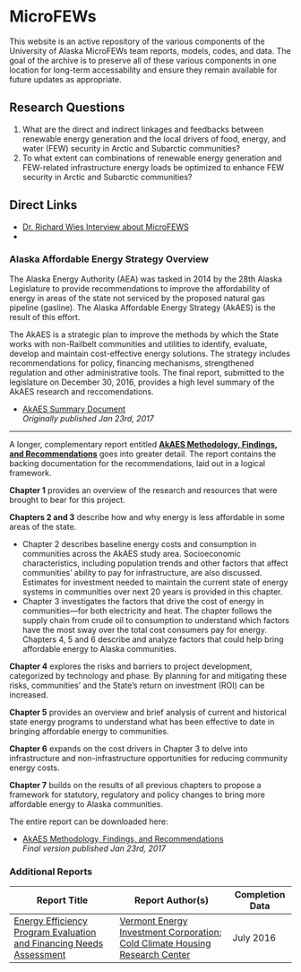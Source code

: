# MicroFEWs

This website is an active repository of the various components of the University of Alaska MicroFEWs team reports, models, codes, and data. The goal of the archive is to preserve all of these various components in one location for long-term accessability and ensure they remain available for future updates as appropriate. 

## Research Questions
1. What are the direct and indirect linkages and feedbacks between renewable energy generation and the local drivers of food, energy, and water (FEW) security in Arctic and Subarctic communities?
2. To what extent can combinations of renewable energy generation and FEW-related infrastructure energy loads be optimized to enhance FEW security in Arctic and Subarctic communities?

## Direct Links
* [Dr. Richard Wies Interview about MicroFEWS ](https://www.youtube.com/watch?v=gEZQeBnrdHY)
* 


### Alaska Affordable Energy Strategy Overview

The Alaska Energy Authority (AEA) was tasked in 2014 by the 28th Alaska Legislature to provide recommendations to improve the affordability of energy in areas of the state not serviced by the proposed natural gas pipeline (gasline). The Alaska Affordable Energy Strategy (AkAES) is the result of this effort.

The AkAES is a strategic plan to improve the methods by which the State works with non-Railbelt communities and utilities to identify, evaluate, develop and maintain cost-effective energy solutions. The strategy includes recommendations for policy, financing mechanisms, strengthened regulation and other administrative tools. The final report, submitted to the legislature on December 30, 2016, provides a high level summary of the AkAES research and reccomendations.

* [AkAES Summary Document](AkAESES12317printfinalv2.pdf)  
  _Originally published Jan 23rd, 2017_

----

A longer, complementary report entitled **[AkAES Methodology, Findings, and Recommendations](AkAESMFR22217.pdf)** goes into greater detail. The report contains the backing documentation for the recommendations, laid out in a logical framework.

**Chapter 1** provides an overview of the research and resources that were brought to bear for this project.

**Chapters 2 and 3** describe how and why energy is less affordable in some areas of the state.
* Chapter 2 describes baseline energy costs and consumption in communities across the AkAES study area. Socioeconomic characteristics, including population trends and other factors that affect communities’ ability to pay for infrastructure, are also discussed. Estimates for investment needed to maintain the current state of energy systems in communities over next 20 years is provided in this chapter.
* Chapter 3 investigates the factors that drive the cost of energy in communities—for both electricity and heat. The chapter follows the supply chain from crude oil to consumption to understand which factors have the most sway over the total cost consumers pay for energy.
Chapters 4, 5 and 6 describe and analyze factors that could help bring affordable energy to Alaska communities.

**Chapter 4** explores the risks and barriers to project development, categorized by technology and phase. By planning for and mitigating these risks, communities’ and the State’s return on investment (ROI) can be increased.

**Chapter 5** provides an overview and brief analysis of current and historical state energy programs to understand what has been effective to date in bringing affordable energy to communities.

**Chapter 6** expands on the cost drivers in Chapter 3 to delve into infrastructure and non-infrastructure opportunities for reducing community energy costs.

**Chapter 7** builds on the results of all previous chapters to propose a framework for statutory, regulatory and policy changes to bring more affordable energy to Alaska communities.

The entire report can be downloaded here:

* [AkAES Methodology, Findings, and Recommendations](AkAESMFR22217.pdf)  
_Final version published Jan 23rd, 2017_


### Additional Reports

| Report Title  | Report Author(s)  | Completion Data   |
| ---           | ---               | ---               |
| [Energy Efficiency Program Evaluation and Financing Needs Assessment](reports/AKAESEEFinancingAssessment.pdf)| [Vermont Energy Investment Corporation](https://www.veic.org/); [Cold Climate Housing Research Center](http://cchrc.org/) |  July 2016 | 
